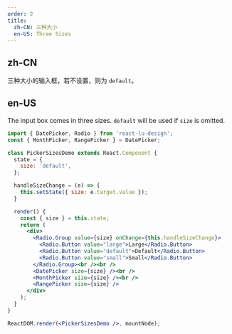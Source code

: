 ```yaml
---
order: 2
title:
  zh-CN: 三种大小
  en-US: Three Sizes
---
```


## zh-CN

三种大小的输入框，若不设置，则为 `default`。

## en-US

The input box comes in three sizes. `default` will be used if `size` is omitted.


````jsx
import { DatePicker, Radio } from 'react-lu-design';
const { MonthPicker, RangePicker } = DatePicker;

class PickerSizesDemo extends React.Component {
  state = {
    size: 'default',
  };

  handleSizeChange = (e) => {
    this.setState({ size: e.target.value });
  }

  render() {
    const { size } = this.state;
    return (
      <div>
        <Radio.Group value={size} onChange={this.handleSizeChange}>
          <Radio.Button value="large">Large</Radio.Button>
          <Radio.Button value="default">Default</Radio.Button>
          <Radio.Button value="small">Small</Radio.Button>
        </Radio.Group><br /><br />
        <DatePicker size={size} /><br />
        <MonthPicker size={size} /><br />
        <RangePicker size={size} />
      </div>
    );
  }
}

ReactDOM.render(<PickerSizesDemo />, mountNode);
````
